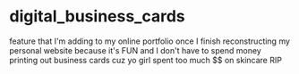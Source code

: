 # digital_business_cards
feature that I'm adding to my online portfolio once I finish reconstructing my personal website because it's FUN and I don't have to spend money printing out business cards cuz yo girl spent too much $$ on skincare RIP
